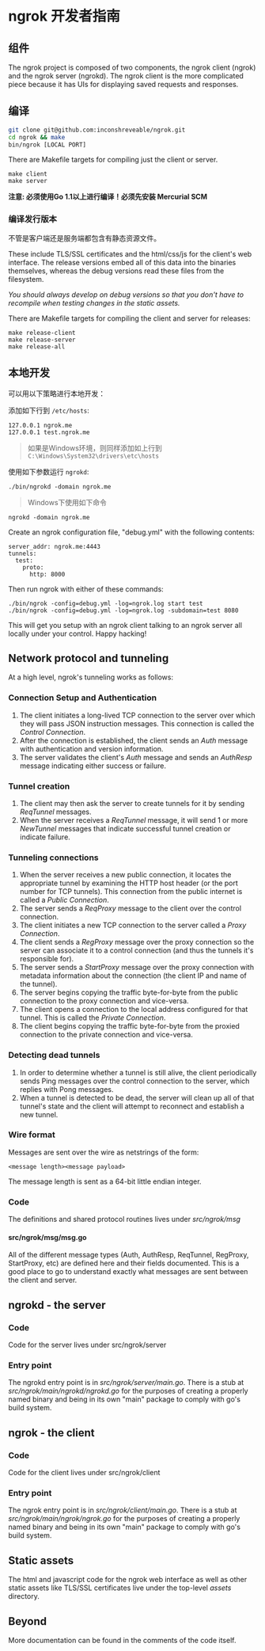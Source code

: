 # ngrok 开发者指南


## 组件
The ngrok project is composed of two components, the ngrok client (ngrok) and the ngrok server (ngrokd).
The ngrok client is the more complicated piece because it has UIs for displaying saved requests and responses.

## 编译

```bash
git clone git@github.com:inconshreveable/ngrok.git
cd ngrok && make
bin/ngrok [LOCAL PORT]
```

There are Makefile targets for compiling just the client or server.

    make client
    make server

**注意: 必须使用Go 1.1以上进行编译！必须先安装 Mercurial SCM**

### 编译发行版本
不管是客户端还是服务端都包含有静态资源文件。

These include TLS/SSL certificates and the html/css/js for the client's web interface.
The release versions embed all of this data into the binaries themselves, whereas the debug versions read these files from the filesystem.

*You should always develop on debug versions so that you don't have to recompile when testing changes in the static assets.*

There are Makefile targets for compiling the client and server for releases:

    make release-client
    make release-server
    make release-all


## 本地开发

可以用以下策略进行本地开发：

添加如下行到 `/etc/hosts`:

```
127.0.0.1 ngrok.me
127.0.0.1 test.ngrok.me
```
> 如果是Windows环境，则同样添加如上行到 `C:\Windows\System32\drivers\etc\hosts`

使用如下参数运行 `ngrokd`:

```
./bin/ngrokd -domain ngrok.me 
```
> Windows下使用如下命令

```
ngrokd -domain ngrok.me
```

Create an ngrok configuration file, "debug.yml" with the following contents:

```
server_addr: ngrok.me:4443
tunnels:
  test:
    proto:
      http: 8000
```


Then run ngrok with either of these commands:

    ./bin/ngrok -config=debug.yml -log=ngrok.log start test
    ./bin/ngrok -config=debug.yml -log=ngrok.log -subdomain=test 8080

This will get you setup with an ngrok client talking to an ngrok server all locally under your control. Happy hacking!


## Network protocol and tunneling
At a high level, ngrok's tunneling works as follows:

### Connection Setup and Authentication
1. The client initiates a long-lived TCP connection to the server over which they will pass JSON instruction messages. This connection is called the *Control Connection*.
1. After the connection is established, the client sends an *Auth* message with authentication and version information.
1. The server validates the client's *Auth* message and sends an *AuthResp* message indicating either success or failure.

### Tunnel creation
1. The client may then ask the server to create tunnels for it by sending *ReqTunnel* messages. 
1. When the server receives a *ReqTunnel* message, it will send 1 or more *NewTunnel* messages that indicate successful tunnel creation or indicate failure.

### Tunneling connections
1. When the server receives a new public connection, it locates the appropriate tunnel by examining the HTTP host header (or the port number for TCP tunnels). This connection from the public internet is called a *Public Connection*.
1. The server sends a *ReqProxy* message to the client over the control connection.
1. The client initiates a new TCP connection to the server called a *Proxy Connection*.
1. The client sends a *RegProxy* message over the proxy connection so the server can associate it to a control connection (and thus the tunnels it's responsible for).
1. The server sends a *StartProxy* message over the proxy connection with metadata information about the connection (the client IP and name of the tunnel).
1. The server begins copying the traffic byte-for-byte from the public connection to the proxy connection and vice-versa.
1. The client opens a connection to the local address configured for that tunnel. This is called the *Private Connection*.
1. The client begins copying the traffic byte-for-byte from the proxied connection to the private connection and vice-versa.

### Detecting dead tunnels
1. In order to determine whether a tunnel is still alive, the client periodically sends Ping messages over the control connection to the server, which replies with Pong messages.
1. When a tunnel is detected to be dead, the server will clean up all of that tunnel's state and the client will attempt to reconnect and establish a new tunnel.

### Wire format
Messages are sent over the wire as netstrings of the form:

    <message length><message payload>

The message length is sent as a 64-bit little endian integer.

### Code
The definitions and shared protocol routines lives under _src/ngrok/msg_

#### src/ngrok/msg/msg.go
All of the different message types (Auth, AuthResp, ReqTunnel, RegProxy, StartProxy, etc) are defined here and their fields documented. This is a good place to go to understand exactly what messages are sent between the client and server.
    
## ngrokd - the server
### Code
Code for the server lives under src/ngrok/server

### Entry point
The ngrokd entry point is in _src/ngrok/server/main.go_.
There is a stub at _src/ngrok/main/ngrokd/ngrokd.go_ for the purposes of creating a properly named binary and being in its own "main" package to comply with go's build system.

## ngrok - the client
### Code
Code for the client lives under src/ngrok/client

### Entry point
The ngrok entry point is in _src/ngrok/client/main.go_.
There is a stub at _src/ngrok/main/ngrok/ngrok.go_ for the purposes of creating a properly named binary and being in its own "main" package to comply with go's build system.

## Static assets
The html and javascript code for the ngrok web interface as well as other static assets like TLS/SSL certificates live under the top-level _assets_ directory.

## Beyond
More documentation can be found in the comments of the code itself.
